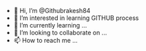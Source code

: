 - 👋 Hi, I’m @Githubrakesh84
- 👀 I’m interested in learning GITHUB process
- 🌱 I’m currently learning ...
- 💞️ I’m looking to collaborate on ...
- 📫 How to reach me ...

<!---
Githubrakesh84/Githubrakesh84 is a ✨ special ✨ repository because its `README.md` (this file) appears on your GitHub profile.
You can click the Preview link to take a look at your changes.
--->
